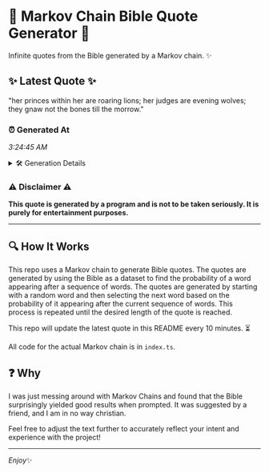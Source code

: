 # 📖 Markov Chain Bible Quote Generator 📖

Infinite quotes from the Bible generated by a Markov chain. ✨

## ✨ Latest Quote ✨
"her princes within her are roaring lions; her judges are evening wolves; they gnaw not the bones till the morrow."

### ⏰ Generated At
*3:24:45 AM*

<details>
    <summary>🛠️ Generation Details</summary>
    <p>
        <strong>🌱 Seed:</strong> her<br>
        <strong>🔄 Iterations:</strong> 19<br>
        <strong>📜 Context History:</strong><br>[ her ]: princes<br>[ her, princes ]: within<br>[ her, princes, within ]: her<br>[ her, princes, within, her ]: are<br>[ her, princes, within, her, are ]: roaring<br>[ her, princes, within, her, are, roaring ]: lions;<br>[ princes, within, her, are, roaring, lions; ]: her<br>[ within, her, are, roaring, lions;, her ]: judges<br>[ her, are, roaring, lions;, her, judges ]: are<br>[ are, roaring, lions;, her, judges, are ]: evening<br>[ roaring, lions;, her, judges, are, evening ]: wolves;<br>[ lions;, her, judges, are, evening, wolves; ]: they<br>[ her, judges, are, evening, wolves;, they ]: gnaw<br>[ judges, are, evening, wolves;, they, gnaw ]: not<br>[ are, evening, wolves;, they, gnaw, not ]: the<br>[ evening, wolves;, they, gnaw, not, the ]: bones<br>[ wolves;, they, gnaw, not, the, bones ]: till<br>[ they, gnaw, not, the, bones, till ]: the<br>[ gnaw, not, the, bones, till, the ]: morrow.<br>
    </p>
</details>

### ⚠️ Disclaimer ⚠️
**This quote is generated by a program and is not to be taken seriously. It is purely for entertainment purposes.**

---

## 🔍 How It Works

This repo uses a Markov chain to generate Bible quotes. The quotes are generated by using the Bible as a dataset to find the probability of a word appearing after a sequence of words. The quotes are generated by starting with a random word and then selecting the next word based on the probability of it appearing after the current sequence of words. This process is repeated until the desired length of the quote is reached.

This repo will update the latest quote in this README every 10 minutes. ⏳

All code for the actual Markov chain is in `index.ts`.

## ❓ Why

I was just messing around with Markov Chains and found that the Bible surprisingly yielded good results when prompted. 
It was suggested by a friend, and I am in no way christian.

Feel free to adjust the text further to accurately reflect your intent and experience with the project!

---

*Enjoy*✨

